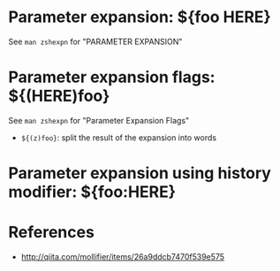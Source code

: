 # Parameter expansion: ${foo HERE}

See `man zshexpn` for "PARAMETER EXPANSION"

# Parameter expansion flags: ${(HERE)foo}

See `man zshexpn` for "Parameter Expansion Flags"

- `${(z)foo}`: split the result of the expansion into words

# Parameter expansion using history modifier: ${foo:HERE}

# References

- http://qiita.com/mollifier/items/26a9ddcb7470f539e575

